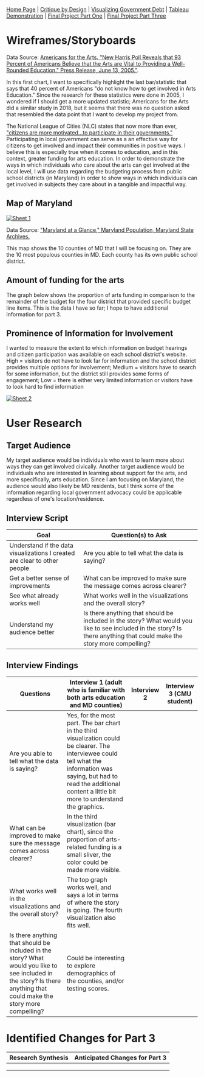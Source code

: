 [Home Page](/README.md) | [Critique by Design](/Critique.md) | [Visualizing Government Debt](/Governmentdebt.md) | [Tableau Demonstration](/Tableaudemo.md) | [Final Project Part One](/Final_partone.md) | [Final Project Part Three](/Final_partthree.md)

# Wireframes/Storyboards
<div class="flourish-embed flourish-chart" data-src="visualisation/12828625"><script src="https://public.flourish.studio/resources/embed.js"></script></div> 

Data Source: [Americans for the Arts. "New Harris Poll Reveals that 93 Percent of Americans Believe that the Arts are Vital to Providing a Well-Rounded Education." Press Release, June 13, 2005."](https://www.americansforthearts.org/sites/default/files/pdf/news/press-releases/2005/06/New-Harris%20Poll-Reveals-93-Percent-of-Americans-Believe-Arts-are-Vital-to-Well-Rounded-Education.pdf). 

In this first chart, I want to specifically highlight the last bar/statistic that says that 40 percent of Americans "do not know how to get involved in Arts Education." Since the research for these statistics were done in 2005, I wondered if I should get a more updated statistic; Americans for the Arts did a similar study in 2018, but it seems that there was no question asked that resembled the data point that I want to develop my project from.  

The National League of Cities (NLC) states that now more than ever, ["citizens are more motivated...to participate in their governments."](https://www.nlc.org/article/2022/09/12/how-to-promote-citizen-engagement-and-participation/) Participating in local government can serve as a an effective way for citizens to get involved and impact their communities in positive ways. I believe this is especially true when it comes to education, and in this context, greater funding for arts education.
In order to demonstrate the ways in which individuals who care about the arts can get involved at the local level, I will use data regarding the budgeting process from public school districts (in Maryland) in order to show ways in which individuals can get involved in subjects they care about in a tangible and impactful way. 
## Map of Maryland
<div class='tableauPlaceholder' id='viz1677029262300' style='position: relative'><noscript><a href='#'><img alt='Sheet 1 ' src='https:&#47;&#47;public.tableau.com&#47;static&#47;images&#47;R2&#47;R2F5F3HH8&#47;1_rss.png' style='border: none' /></a></noscript><object class='tableauViz'  style='display:none;'><param name='host_url' value='https%3A%2F%2Fpublic.tableau.com%2F' /> <param name='embed_code_version' value='3' /> <param name='path' value='shared&#47;R2F5F3HH8' /> <param name='toolbar' value='yes' /><param name='static_image' value='https:&#47;&#47;public.tableau.com&#47;static&#47;images&#47;R2&#47;R2F5F3HH8&#47;1.png' /> <param name='animate_transition' value='yes' /><param name='display_static_image' value='yes' /><param name='display_spinner' value='yes' /><param name='display_overlay' value='yes' /><param name='display_count' value='yes' /><param name='language' value='en-US' /><param name='filter' value='publish=yes' /></object></div>
<script type='text/javascript'>                    
  var divElement = document.getElementById('viz1677029262300');                    
  var vizElement = divElement.getElementsByTagName('object')[0];                    
  vizElement.style.width='100%';vizElement.style.height=(divElement.offsetWidth*0.75)+'px';                   
  var scriptElement = document.createElement('script');                    
  scriptElement.src = 'https://public.tableau.com/javascripts/api/viz_v1.js';                    
  vizElement.parentNode.insertBefore(scriptElement, vizElement);                
</script>

Data Source: ["Maryland at a Glance," Maryland Population, Maryland State Archives.](https://msa.maryland.gov/msa/mdmanual/01glance/html/pop.html)

This map shows the 10 counties of MD that I will be focusing on. They are the 10 most populous counties in MD. Each county has its own public school district. 

## Amount of funding for the arts
The graph below shows the proportion of arts funding in comparison to the remainder of the budget for the four district that provided specific budget line items. This is the data I have so far; I hope to have additional information for part 3.
<div class="flourish-embed flourish-chart" data-src="visualisation/12814534"><script src="https://public.flourish.studio/resources/embed.js"></script></div>

## Prominence of Information for Involvement
I wanted to measure the extent to which information on budget hearings and citizen participation was available on each school district's website. High = visitors do not have to look far for information and the school district provides multiple options for involvement; Medium = visitors have to search for some information, but the district still provides some forms of engagement; Low = there is either very limited information or visitors have to look hard to find information

<div class='tableauPlaceholder' id='viz1677036633314' style='position: relative'><noscript><a href='#'><img alt='Sheet 2 ' src='https:&#47;&#47;public.tableau.com&#47;static&#47;images&#47;Di&#47;Displaydegrees&#47;Sheet2&#47;1_rss.png' style='border: none' /></a></noscript><object class='tableauViz'  style='display:none;'><param name='host_url' value='https%3A%2F%2Fpublic.tableau.com%2F' /> <param name='embed_code_version' value='3' /> <param name='site_root' value='' /><param name='name' value='Displaydegrees&#47;Sheet2' /><param name='tabs' value='no' /><param name='toolbar' value='yes' /><param name='static_image' value='https:&#47;&#47;public.tableau.com&#47;static&#47;images&#47;Di&#47;Displaydegrees&#47;Sheet2&#47;1.png' /> <param name='animate_transition' value='yes' /><param name='display_static_image' value='yes' /><param name='display_spinner' value='yes' /><param name='display_overlay' value='yes' /><param name='display_count' value='yes' /><param name='language' value='en-US' /><param name='filter' value='publish=yes' /></object></div>
<script type='text/javascript'>                    
  var divElement = document.getElementById('viz1677036633314');                    
  var vizElement = divElement.getElementsByTagName('object')[0];
  vizElement.style.width='100%';vizElement.style.height=(divElement.offsetWidth*0.75)+'px';
  var scriptElement = document.createElement('script');                    
  scriptElement.src = 'https://public.tableau.com/javascripts/api/viz_v1.js';
  vizElement.parentNode.insertBefore(scriptElement, vizElement);                
</script>

# User Research
## Target Audience
My target audience would be individuals who want to learn more about ways they can get involved civically. Another target audience would be individuals who are interested in learning about support for the arts, and more specifically, arts education. Since I am focusing on Maryland, the audience would also likely be MD residents, but I think some of the information regarding local government advocacy could be applicable regardless of one's location/residence.  
## Interview Script

| Goal | Question(s) to Ask|
|---|---|
| Understand if the data visualizations I created are clear to other people  | Are you able to tell what the data is saying?  |  
| Get a better sense of improvements | What can be improved to make sure the message comes across clearer?  |   
| See what already works well  | What works well in the visualizations and the overall story?  |  
| Understand my audience better | Is there anything that should be included in the story? What would you like to see included in the story? Is there anything that could make the story more compelling? | 

## Interview Findings
| Questions  |  Interview 1 (adult who is familiar with both arts education and MD counties) | Interview 2  | Interview 3 (CMU student) |
|---|---|---|---|
| Are you able to tell what the data is saying?  | Yes, for the most part. The bar chart in the third visualization could be clearer. The interviewee could tell what the information was saying, but had to read the additional content a little bit more to understand the graphics.   |   |    |  
| What can be improved to make sure the message comes across clearer?  | In the third visualization (bar chart), since the proportion of arts-related funding is a small sliver, the color could be made more visible.  |   |   | 
| What works well in the visualizations and the overall story? | The top graph works well, and says a lot in terms of where the story is going. The fourth visualization also fits well.  |   |   | 
| Is there anything that should be included in the story? What would you like to see included in the story? Is there anything that could make the story more compelling?| Could be interesting to explore demographics of the counties, and/or testing scores.  |   |   | 

# Identified Changes for Part 3
| Research Synthesis   | Anticipated Changes for Part 3  |
|---|---|
|   |   | 
|   |   | 
|   |   | 
